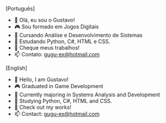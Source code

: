 [Português]
- 👋 Olá, eu sou o Gustavo!
- 🎮 Sou formado em Jogos Digitais
- 📖 Cursando Análise e Desenvolvimento de Sistemas
- 🌱 Estudando Python, C#, HTML e CSS.
- 💞️ Cheque meus trabalhos!
- 📫 Contato: gugu-ex@hotmail.com

[English]
- 👋 Hello, I am Gustavo!
- 🎮 Graduated in Game Development
- 📖 Currently majoring in Systems Analysis and Development
- 🌱 Studying Python, C#, HTML and CSS.
- 💞️ Check out my works!
- 📫 Contact: gugu-ex@hotmail.com
